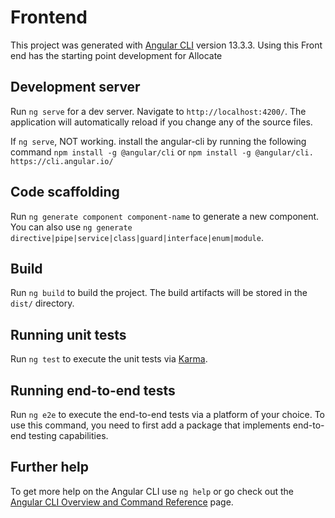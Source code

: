 # Frontend

This project was generated with [Angular CLI](https://github.com/angular/angular-cli) version 13.3.3.
Using this Front end has the starting point development for Allocate

## Development server

Run `ng serve` for a dev server. Navigate to `http://localhost:4200/`. The application will automatically reload if you change any of the source files.

If `ng serve`, NOT working. install the angular-cli by running the following command 
`npm install -g @angular/cli` or `npm install -g @angular/cli. https://cli.angular.io/` 

## Code scaffolding

Run `ng generate component component-name` to generate a new component. You can also use `ng generate directive|pipe|service|class|guard|interface|enum|module`.

## Build

Run `ng build` to build the project. The build artifacts will be stored in the `dist/` directory.

## Running unit tests

Run `ng test` to execute the unit tests via [Karma](https://karma-runner.github.io).

## Running end-to-end tests

Run `ng e2e` to execute the end-to-end tests via a platform of your choice. To use this command, you need to first add a package that implements end-to-end testing capabilities.

## Further help

To get more help on the Angular CLI use `ng help` or go check out the [Angular CLI Overview and Command Reference](https://angular.io/cli) page.


